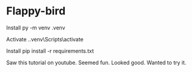 # Flappy-bird

Install
py -m venv .venv

Activate
.\.venv\Scripts\activate

Install
pip install -r requirements.txt


Saw this tutorial on youtube. Seemed fun. Looked good. Wanted to try it. 
